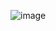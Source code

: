![image](https://github.com/KALYANKUMAR13/k8s-Cluster/assets/35223898/85ad33e2-b311-4a1a-ad5e-8d03e11b0a61)
